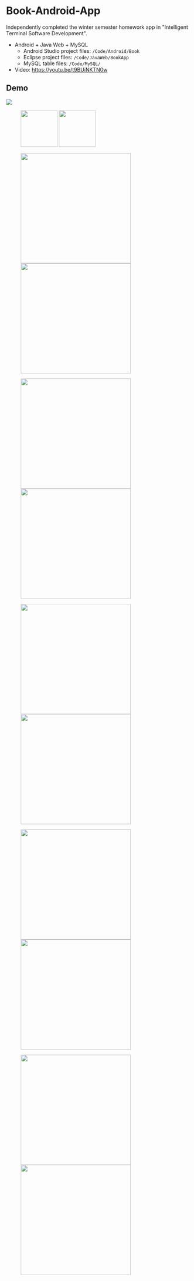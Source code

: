 # Book-Android-App
Independently completed the winter semester homework app in "Intelligent Terminal Software Development".

- Android + Java Web + MySQL
	- Android Studio project files: `/Code/Android/Book`
	- Eclipse project files: `/Code/JavaWeb/BookApp`
	- MySQL table files: `/Code/MySQL/`
- Video: https://youtu.be/t9BUiNKTN0w
## Demo
<img src="/Screenshots/pic1.png">
<figure class="half">
    <img src="/Screenshots/pic4.jpg" width="100">
	<img src="/Screenshots/pic3.jpg" width="100">
</figure>

<figure class="half">
	<img src="/Screenshots/pic12.jpg" width="300">	
    <img src="/Screenshots/pic6.jpg" width="300">
</figure>

<figure class="half">
    <img src="/Screenshots/pic5.jpg" width="300">
	<img src="/Screenshots/pic13.jpg" width="300">
</figure>


<figure class="half">
    <img src="/Screenshots/pic7.jpg" width="300">
    <img src="/Screenshots/pic8.jpg" width="300">
</figure>

<figure class="half">
    <img src="/Screenshots/pic9.jpg" width="300">
    <img src="/Screenshots/pic10.jpg" width="300">
</figure>

<figure class="half">
    <img src="/Screenshots/pic2.jpg" width="300">
    <img src="/Screenshots/pic11.jpg" width="300">
</figure>